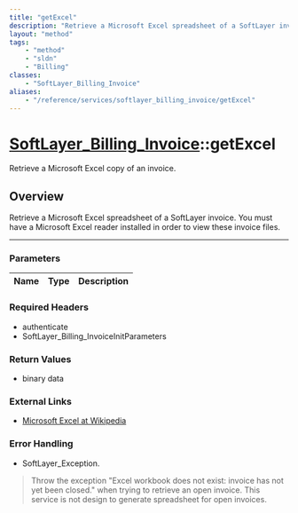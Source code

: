 ```yaml
---
title: "getExcel"
description: "Retrieve a Microsoft Excel spreadsheet of a SoftLayer invoice. You must have a Microsoft Excel reader installed in order... "
layout: "method"
tags:
    - "method"
    - "sldn"
    - "Billing"
classes:
    - "SoftLayer_Billing_Invoice"
aliases:
    - "/reference/services/softlayer_billing_invoice/getExcel"
---
```

# [SoftLayer_Billing_Invoice](/reference/services/SoftLayer_Billing_Invoice)::getExcel

Retrieve a Microsoft Excel copy of an invoice.


## Overview 
Retrieve a Microsoft Excel spreadsheet of a SoftLayer invoice. You must have a Microsoft Excel reader installed in order to view these invoice files. 

-----

### Parameters 
|Name | Type | Description |
| --- | --- | --- |


### Required Headers
* authenticate
* SoftLayer_Billing_InvoiceInitParameters


### Return Values
* binary data

### External Links


* [Microsoft Excel at Wikipedia](http://en.wikipedia.org/wiki/Microsoft_Excel)




### Error Handling

* SoftLayer_Exception. 

> Throw the exception "Excel workbook does not exist: invoice has not yet been closed." when trying to retrieve an open invoice. This service is not design to generate spreadsheet for open invoices. 




